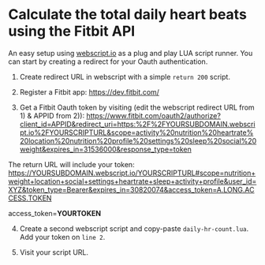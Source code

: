 # Calculate the total daily heart beats using the Fitbit API

An easy setup using [webscript.io](https://webscript.io) as a plug and play LUA script runner. You can start by creating a redirect for your Oauth authentication.

1) Create redirect URL in webscript with a simple `return 200` script.

2) Register a Fitbit app: https://dev.fitbit.com/

3) Get a Fitbit Oauth token by visiting (edit the webscript redirect URL from 1) & APPID from 2)): https://www.fitbit.com/oauth2/authorize?client_id=APPID&redirect_uri=https:%2F%2FYOURSUBDOMAIN.webscript.io%2FYOURSCRIPTURL&scope=activity%20nutrition%20heartrate%20location%20nutrition%20profile%20settings%20sleep%20social%20weight&expires_in=31536000&response_type=token

The return URL will include your token: https://YOURSUBDOMAIN.webscript.io/YOURSCRIPTURL#scope=nutrition+weight+location+social+settings+heartrate+sleep+activity+profile&user_id=XYZ&token_type=Bearer&expires_in=30820074&access_token=A.LONG.ACCESS.TOKEN

access_token=**YOURTOKEN**

4) Create a second webscript script and copy-paste `daily-hr-count.lua`. Add your token on `line 2`.

5) Visit your script URL.
